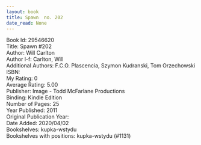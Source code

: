```yaml
---
layout: book
title: Spawn  no. 202
date_read: None
---
```


Book Id: 29546620<br />
Title: Spawn #202<br />
Author: Will Carlton<br />
Author l-f: Carlton, Will<br />
Additional Authors: F.C.O. Plascencia, Szymon Kudranski, Tom Orzechowski<br />
ISBN: <br />
My Rating: 0<br />
Average Rating: 5.00<br />
Publisher: Image - Todd McFarlane Productions<br />
Binding: Kindle Edition<br />
Number of Pages: 25<br />
Year Published: 2011<br />
Original Publication Year: <br />
Date Added: 2020/04/02<br />
Bookshelves: kupka-wstydu<br />
Bookshelves with positions: kupka-wstydu (#1131)<br />

